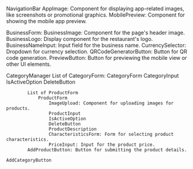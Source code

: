 NavigationBar
	AppImage: Component for displaying app-related images, like screenshots or promotional graphics.
	MobilePreview: Component for showing the mobile app preview.

BusinessForm:
	BusinessImage: Component for the page's header image.
	BusinessLogo: Display component for the restaurant's logo.
	BusinessNameInput: Input field for the business name.
	CurrencySelector: Dropdown for currency selection.
	QRCodeGeneratorButton: Button for QR code generation.
	PreviewButton: Button for previewing the mobile view or other UI elements.

CategoryManager
	List of CategoryForm:
		CategoryForm
			CategoryInput
			IsActiveOption
			DeleteButton
			
			List of ProductForm
				ProductForm
					ImageUpload: Component for uploading images for products.
					ProductInput
					IsActiveOption
					DeleteButton
					ProductDescription
					CharacteristicsForm: Form for selecting product characteristics.
					PriceInput: Input for the product price.
			AddProductButton: Button for submitting the product details.

	AddCategoryButton
		
	
	
	










